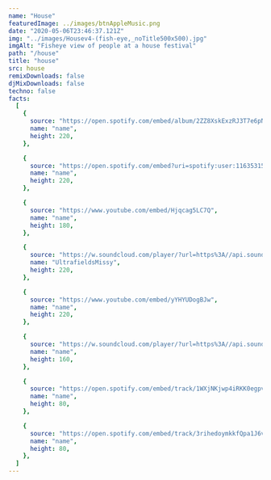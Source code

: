 ```yaml
---
name: "House"
featuredImage: ../images/btnAppleMusic.png
date: "2020-05-06T23:46:37.121Z"
img: "../images/Housev4-(fish-eye,_noTitle500x500).jpg"
imgAlt: "Fisheye view of people at a house festival"
path: "/house"
title: "house"
src: house
remixDownloads: false
djMixDownloads: false
techno: false
facts:
  [
    {
      source: "https://open.spotify.com/embed/album/2ZZ8XskExzRJ3T7e6pNJUE?utm_source=generator",
      name: "name",
      height: 220,
    },

    {
      source: "https://open.spotify.com/embed?uri=spotify:user:1163531592:playlist:3F06NSn0Zf6tIIRcraeKe9&amp;size=detail&amp;theme=light&amp;show-count=1",
      name: "name",
      height: 220,
    },

    {
      source: "https://www.youtube.com/embed/Hjqcag5LC7Q",
      name: "name",
      height: 180,
    },

    {
      source: "https://w.soundcloud.com/player/?url=https%3A//api.soundcloud.com/tracks/923486665&color=%23ff5500&auto_play=false&hide_related=false&show_comments=false&show_user=true&show_reposts=false&show_teaser=true&visual=true",
      name: "UltrafieldsMissy",
      height: 220,
    },

    {
      source: "https://www.youtube.com/embed/yYHYUDogBJw",
      name: "name",
      height: 220,
    },

    {
      source: "https://w.soundcloud.com/player/?url=https%3A//api.soundcloud.com/tracks/668714891&color=%23ff5500&auto_play=false&hide_related=false&show_comments=true&show_user=true&show_reposts=false&show_teaser=true&visual=true",
      name: "name",
      height: 160,
    },

    {
      source: "https://open.spotify.com/embed/track/1WXjNKjwp4iRKK0egpv7Rt",
      name: "name",
      height: 80,
    },

    {
      source: "https://open.spotify.com/embed/track/3rihedoymkkfQpa1J6vE0Q",
      name: "name",
      height: 80,
    },
  ]
---
```

